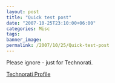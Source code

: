 ```yaml
---
layout: post
title: "Quick test post"
date: "2007-10-25T23:10:00+06:00"
categories: Misc 
tags: 
banner_image: 
permalink: /2007/10/25/Quick-test-post
---
```


Please ignore - just for Technorati.

<a href="http://technorati.com/claim/zy5per2pj" rel="me">Technorati Profile</a>